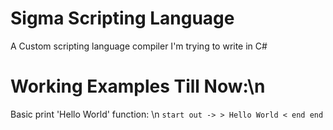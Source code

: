 # Sigma Scripting Language
A Custom scripting language compiler I'm trying to write in C#

# Working Examples Till Now:\n
Basic print 'Hello World' function: \n
`start
    out -> > Hello World < end
 end
 `

